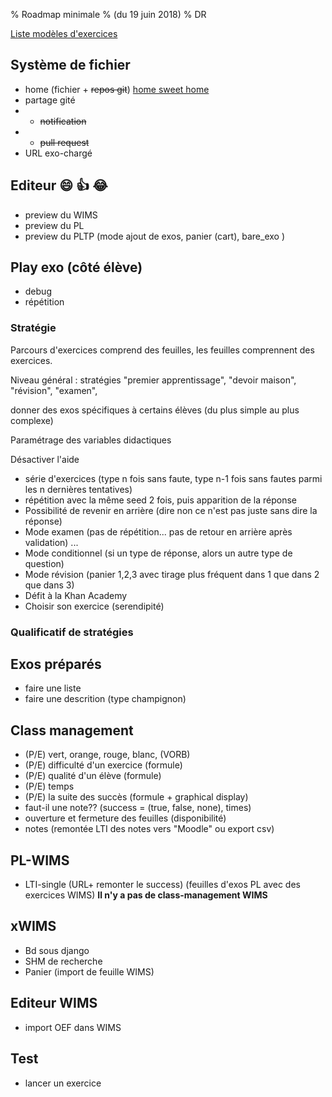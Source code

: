% Roadmap minimale 
% (du 19 juin 2018)
% DR


[Liste modèles d'exercices](../exerciceModeles.md)

## Système de fichier
* home (fichier + ~~repos git~~)
    [home sweet home](../concept/home.md)
* partage gité 
* * ~~notification~~
* * ~~pull request~~
* URL exo-chargé

## Editeur :smile: :+1: :joy:

* preview du WIMS
* preview du PL
* preview du PLTP (mode ajout de exos, panier (cart), bare_exo )


## Play exo (côté élève)
* debug
* répétition

### Stratégie 

Parcours d'exercices comprend des feuilles, les feuilles comprennent des exercices. 

Niveau général : stratégies "premier apprentissage", "devoir maison", "révision", "examen",

donner des exos spécifiques à certains élèves (du plus simple au plus complexe)

Paramétrage des variables didactiques 

Désactiver l'aide


* série d'exercices (type n fois sans faute, type n-1 fois sans fautes parmi les n dernières tentatives)
* répétition avec la même seed 2 fois, puis apparition de la réponse
* Possibilité de revenir en arrière (dire non ce n'est pas juste sans dire la réponse)
* Mode examen (pas de répétition... pas de retour en arrière après validation) ...
* Mode conditionnel (si un type de réponse, alors un autre type de question)
* Mode révision (panier 1,2,3 avec tirage plus fréquent dans 1 que dans  2 que dans 3)
* Défit à la  Khan Academy 
* Choisir son exercice (serendipité) 

### Qualificatif de stratégies


## Exos préparés
* faire une liste
* faire une descrition (type champignon)



## Class management
* (P/E) vert,  orange, rouge, blanc, (VORB)
* (P/E) difficulté d'un exercice (formule)
* (P/E) qualité d'un élève (formule)
* (P/E) temps 
* (P/E) la suite des succès (formule + graphical display)
* faut-il une note?? (success = (true, false, none), times)
* ouverture et fermeture des feuilles (disponibilité)
* notes (remontée LTI des notes vers "Moodle" ou export csv)


## PL-WIMS
* LTI-single  (URL+ remonter le success) (feuilles d'exos PL avec des exercices WIMS)
**Il n'y a pas de class-management WIMS**

## xWIMS
* Bd sous django
* SHM de recherche
* Panier (import de feuille WIMS)

## Editeur WIMS
* import OEF dans WIMS 

## Test
* lancer un exercice 
